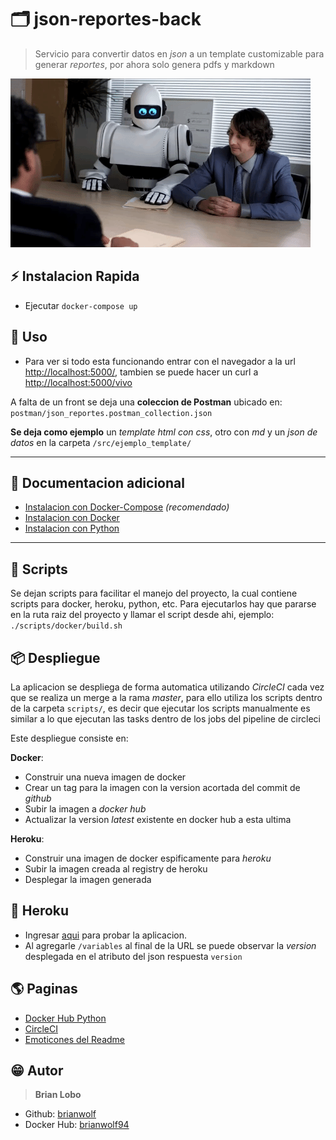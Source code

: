 # :card_index_dividers: json-reportes-back

> Servicio para convertir datos en *json* a un template customizable para generar *reportes*, por ahora solo genera pdfs y markdown

![alt text](docs/img/reports.gif)

## :zap: Instalacion Rapida

* Ejecutar `docker-compose up`

## :tada: Uso

* Para ver si todo esta funcionando entrar con el navegador a la url [http://localhost:5000/](http://localhost:5000/), tambien se puede hacer un curl a [http://localhost:5000/vivo](http://localhost:5000/vivo)

A falta de un front se deja una **coleccion de Postman** ubicado en: `postman/json_reportes.postman_collection.json`

**Se deja como ejemplo** un *template html con css*, otro con *md* y un *json de datos* en la carpeta `/src/ejemplo_template/`

---

## :open_book: Documentacion adicional

* [Instalacion con Docker-Compose](docs/docker-compose.md) *(recomendado)*
* [Instalacion con Docker](docs/docker.md)
* [Instalacion con Python](docs/python.md)

---

## :scroll: Scripts

Se dejan scripts para facilitar el manejo del proyecto, la cual contiene scripts para docker, heroku, python, etc.
Para ejecutarlos hay que pararse en la ruta raiz del proyecto y llamar el script desde ahi, ejemplo:
`./scripts/docker/build.sh`

## :package: Despliegue

La aplicacion se despliega de forma automatica utilizando *CircleCI* cada vez que se realiza un merge a la rama *master*,
para ello utiliza los scripts dentro de la carpeta `scripts/`, es decir que ejecutar los scripts manualmente es similar a lo que ejecutan las tasks dentro de los jobs del pipeline de circleci

Este despliegue consiste en:

**Docker**:

* Construir una nueva imagen de docker
* Crear un tag para la imagen con la version acortada del commit de *github*
* Subir la imagen a *docker hub*
* Actualizar la version *latest* existente en docker hub a esta ultima

**Heroku**:

* Construir una imagen de docker espificamente para *heroku*
* Subir la imagen creada al registry de heroku
* Desplegar la imagen generada

## :money_with_wings: Heroku

* Ingresar [aqui](https://json-reportes-back-heroku.herokuapp.com/) para probar la aplicacion.
* Al agregarle `/variables` al final de la URL se puede observar la *version* desplegada
  en el atributo del json respuesta `version`

## :earth_americas: Paginas

* [Docker Hub Python](https://hub.docker.com/_/python)
* [CircleCI](https://circleci.com/)
* [Emoticones del Readme](https://github.com/ikatyang/emoji-cheat-sheet)

## :grin: Autor

> **Brian Lobo**

* Github: [brianwolf](https://github.com/brianwolf)
* Docker Hub:  [brianwolf94](https://hub.docker.com/u/brianwolf94)
